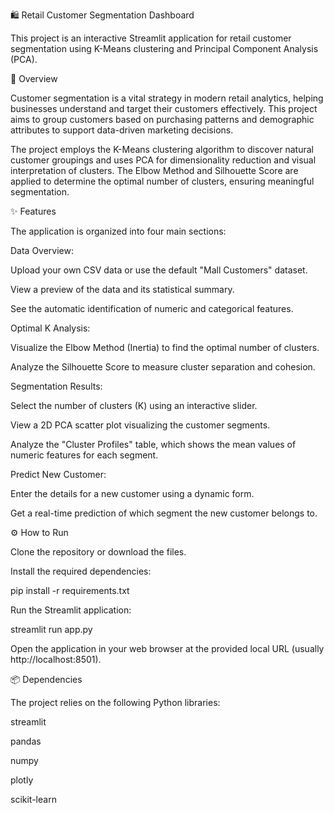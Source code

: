 🛍️ Retail Customer Segmentation Dashboard

This project is an interactive Streamlit application for retail customer segmentation using K-Means clustering and Principal Component Analysis (PCA).

🚀 Overview

Customer segmentation is a vital strategy in modern retail analytics, helping businesses understand and target their customers effectively. This project aims to group customers based on purchasing patterns and demographic attributes to support data-driven marketing decisions.

The project employs the K-Means clustering algorithm to discover natural customer groupings and uses PCA for dimensionality reduction and visual interpretation of clusters. The Elbow Method and Silhouette Score are applied to determine the optimal number of clusters, ensuring meaningful segmentation.

✨ Features

The application is organized into four main sections:

Data Overview:

Upload your own CSV data or use the default "Mall Customers" dataset.

View a preview of the data and its statistical summary.

See the automatic identification of numeric and categorical features.

Optimal K Analysis:

Visualize the Elbow Method (Inertia) to find the optimal number of clusters.

Analyze the Silhouette Score to measure cluster separation and cohesion.

Segmentation Results:

Select the number of clusters (K) using an interactive slider.

View a 2D PCA scatter plot visualizing the customer segments.

Analyze the "Cluster Profiles" table, which shows the mean values of numeric features for each segment.

Predict New Customer:

Enter the details for a new customer using a dynamic form.

Get a real-time prediction of which segment the new customer belongs to.

⚙️ How to Run

Clone the repository or download the files.

Install the required dependencies:

pip install -r requirements.txt


Run the Streamlit application:

streamlit run app.py


Open the application in your web browser at the provided local URL (usually http://localhost:8501).

📦 Dependencies

The project relies on the following Python libraries:

streamlit

pandas

numpy

plotly

scikit-learn